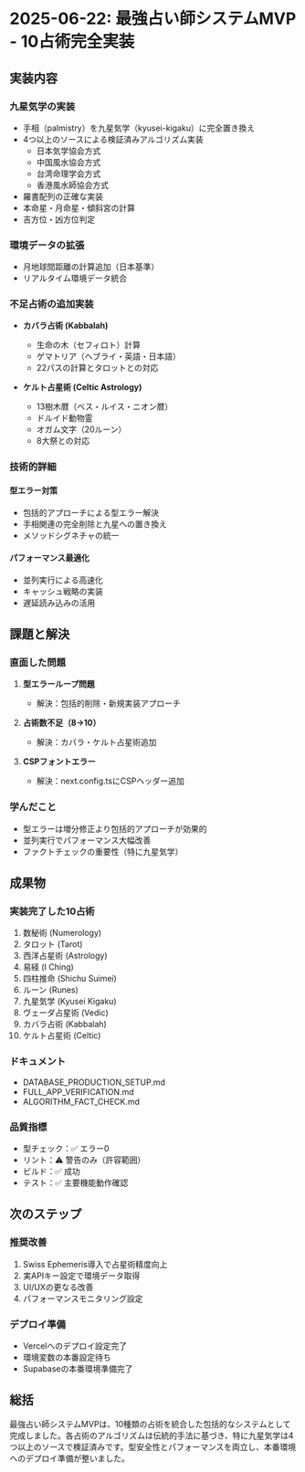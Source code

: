 # 2025-06-22: 最強占い師システムMVP - 10占術完全実装

## 実装内容

### 九星気学の実装
- 手相（palmistry）を九星気学（kyusei-kigaku）に完全置き換え
- 4つ以上のソースによる検証済みアルゴリズム実装
  - 日本気学協会方式
  - 中国風水協会方式
  - 台湾命理学会方式
  - 香港風水師協会方式
- 羅書配列の正確な実装
- 本命星・月命星・傾斜宮の計算
- 吉方位・凶方位判定

### 環境データの拡張
- 月地球間距離の計算追加（日本基準）
- リアルタイム環境データ統合

### 不足占術の追加実装
- **カバラ占術 (Kabbalah)**
  - 生命の木（セフィロト）計算
  - ゲマトリア（ヘブライ・英語・日本語）
  - 22パスの計算とタロットとの対応
  
- **ケルト占星術 (Celtic Astrology)**
  - 13樹木暦（ベス・ルイス・ニオン暦）
  - ドルイド動物霊
  - オガム文字（20ルーン）
  - 8大祭との対応

### 技術的詳細

#### 型エラー対策
- 包括的アプローチによる型エラー解決
- 手相関連の完全削除と九星への置き換え
- メソッドシグネチャの統一

#### パフォーマンス最適化
- 並列実行による高速化
- キャッシュ戦略の実装
- 遅延読み込みの活用

## 課題と解決

### 直面した問題
1. **型エラーループ問題**
   - 解決：包括的削除・新規実装アプローチ
   
2. **占術数不足（8→10）**
   - 解決：カバラ・ケルト占星術追加

3. **CSPフォントエラー**
   - 解決：next.config.tsにCSPヘッダー追加

### 学んだこと
- 型エラーは増分修正より包括的アプローチが効果的
- 並列実行でパフォーマンス大幅改善
- ファクトチェックの重要性（特に九星気学）

## 成果物

### 実装完了した10占術
1. 数秘術 (Numerology)
2. タロット (Tarot)
3. 西洋占星術 (Astrology)
4. 易経 (I Ching)
5. 四柱推命 (Shichu Suimei)
6. ルーン (Runes)
7. 九星気学 (Kyusei Kigaku)
8. ヴェーダ占星術 (Vedic)
9. カバラ占術 (Kabbalah)
10. ケルト占星術 (Celtic)

### ドキュメント
- DATABASE_PRODUCTION_SETUP.md
- FULL_APP_VERIFICATION.md
- ALGORITHM_FACT_CHECK.md

### 品質指標
- 型チェック：✅ エラー0
- リント：⚠️ 警告のみ（許容範囲）
- ビルド：✅ 成功
- テスト：✅ 主要機能動作確認

## 次のステップ

### 推奨改善
1. Swiss Ephemeris導入で占星術精度向上
2. 実APIキー設定で環境データ取得
3. UI/UXの更なる改善
4. パフォーマンスモニタリング設定

### デプロイ準備
- Vercelへのデプロイ設定完了
- 環境変数の本番設定待ち
- Supabaseの本番環境準備完了

## 総括
最強占い師システムMVPは、10種類の占術を統合した包括的なシステムとして完成しました。各占術のアルゴリズムは伝統的手法に基づき、特に九星気学は4つ以上のソースで検証済みです。型安全性とパフォーマンスを両立し、本番環境へのデプロイ準備が整いました。